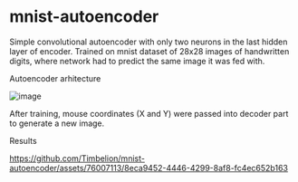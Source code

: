 # mnist-autoencoder

Simple convolutional autoencoder with only two neurons in the last hidden layer of encoder. Trained on mnist dataset of 28x28 images of handwritten digits, where network had to predict the same image it was fed with.

Autoencoder arhitecture

![image](https://github.com/Timbelion/mnist-autoencoder/assets/76007113/5f46266c-66cc-4e50-84f3-7b5706640218)

After training, mouse coordinates (X and Y) were passed into decoder part to generate a new image.

Results

https://github.com/Timbelion/mnist-autoencoder/assets/76007113/8eca9452-4446-4299-8af8-fc4ec652b163



